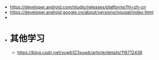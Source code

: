 - https://developer.android.com/studio/releases/platforms?hl=zh-cn
- https://developer.android.google.cn/about/versions/nougat/index.html
-
- # 其他学习
	- https://blog.csdn.net/xuwb123xuwb/article/details/116712436